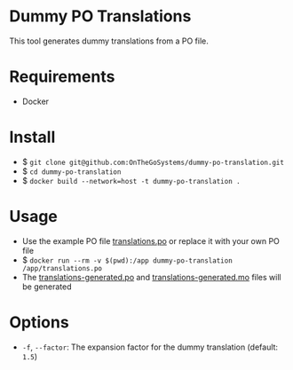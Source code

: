 # Dummy PO Translations

This tool generates dummy translations from a PO file.

# Requirements

- Docker

# Install

- $ `git clone git@github.com:OnTheGoSystems/dummy-po-translation.git`
- $ `cd dummy-po-translation`
- $ `docker build --network=host -t dummy-po-translation .`

# Usage

- Use the example PO file [translations.po](translations.po) or replace it with your own PO file
- $ `docker run --rm -v $(pwd):/app dummy-po-translation /app/translations.po`
- The [translations-generated.po](translations-generated.po) and [translations-generated.mo](translations-generated.mo) files will be generated

# Options

- `-f`, `--factor`: The expansion factor for the dummy translation (default: `1.5`)